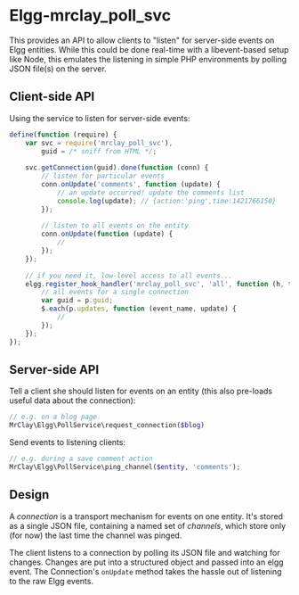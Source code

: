 # Elgg-mrclay_poll_svc
This provides an API to allow clients to "listen" for server-side events on Elgg entities. While this could be done real-time with a libevent-based setup like Node, this emulates the listening in simple PHP environments by polling JSON file(s) on the server.

## Client-side API

Using the service to listen for server-side events:

```js
define(function (require) {
    var svc = require('mrclay_poll_svc'),
        guid = /* sniff from HTML */;
        
    svc.getConnection(guid).done(function (conn) {
        // listen for particular events
        conn.onUpdate('comments', function (update) {
            // an update occurred! update the comments list
            console.log(update); // {action:'ping',time:1421766150}
        });
        
        // listen to all events on the entity
        conn.onUpdate(function (update) {
            //
        });
    });
    
    // if you need it, low-level access to all events...
    elgg.register_hook_handler('mrclay_poll_svc', 'all', function (h, t, p, v) {
        // all events for a single connection
        var guid = p.guid;
        $.each(p.updates, function (event_name, update) {
            //
        });
    });
});
```

## Server-side API

Tell a client she should listen for events on an entity (this also pre-loads useful data about the connection):

```php
// e.g. on a blog page
MrClay\Elgg\PollService\request_connection($blog)
```

Send events to listening clients:

```php
// e.g. during a save comment action
MrClay\Elgg\PollService\ping_channel($entity, 'comments');
```

## Design

A *connection* is a transport mechanism for events on one entity. It's stored as a single JSON file, containing a named set of *channels*, which store only (for now) the last time the channel was pinged.

The client listens to a connection by polling its JSON file and watching for changes. Changes are put into a structured object and passed into an elgg event. The Connection's `onUpdate` method takes the hassle out of listening to the raw Elgg events.
